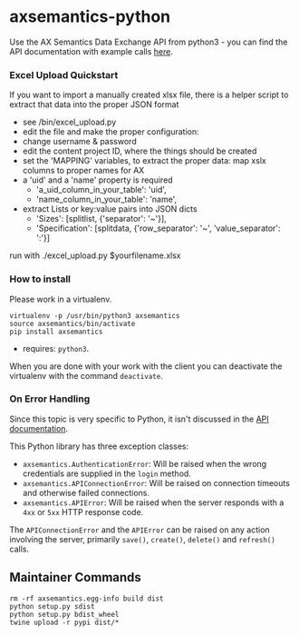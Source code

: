 # axsemantics-python

Use the AX Semantics Data Exchange API from python3 - you can find the API documentation with example calls  [here](http://apidocs.ax-semantics.com).


### Excel Upload Quickstart

If you want to import a manually created xlsx file, there is a helper script to extract that data into the proper JSON format
* see /bin/excel_upload.py
* edit the file and make the proper configuration:
 * change username & password
 * edit the content project ID, where the things should be created
 * set the 'MAPPING' variables, to extract the proper data: map xslx columns to proper names for AX
  * a 'uid' and a 'name' property is required
    * 'a_uid_column_in_your_table': 'uid',
    * 'name_column_in_your_table': 'name',
  * extract Lists or key:value pairs into JSON dicts
    * 'Sizes': [splitlist, {'separator': '~'}],
    * 'Specification': [splitdata, {'row_separator': '~',
                                  'value_separator': ':'}]

run with ./excel_upload.py $yourfilename.xlsx

### How to install

Please work in a virtualenv. 

    virtualenv -p /usr/bin/python3 axsemantics
    source axsemantics/bin/activate
    pip install axsemantics

* requires: `python3`.

When you are done with your work with the client you can deactivate the virtualenv with the command `deactivate`.


### On Error Handling

Since this topic is very specific to Python, it isn't discussed in the [API
documentation](https://apidocs.ax-semantics.com).

This Python library has three exception classes:

 * `axsemantics.AuthenticationError`: Will be raised when the wrong credentials are supplied in the `login` method.
 * `axsemantics.APIConnectionError`: Will be raised on connection timeouts and otherwise failed connections.
 * `axsemantics.APIError`: Will be raised when the server responds with a `4xx` or `5xx` HTTP response code.

The `APIConnectionError` and the `APIError` can be raised on any action involving the server, primarily `save()`, `create()`,
`delete()` and `refresh()` calls.

## Maintainer Commands

    rm -rf axsemantics.egg-info build dist
    python setup.py sdist
    python setup.py bdist_wheel
    twine upload -r pypi dist/*
